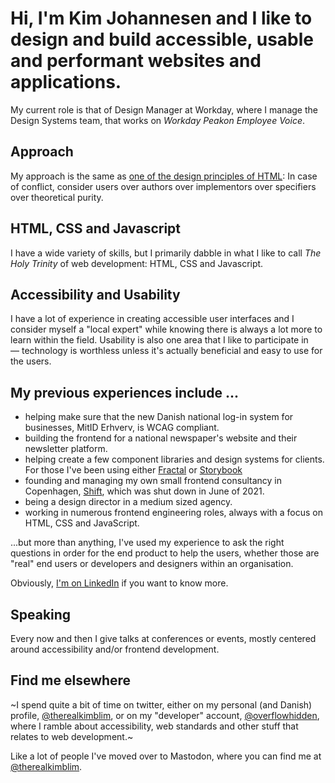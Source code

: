 # Hi, I'm Kim Johannesen and I like to design and build accessible, usable and performant websites and applications.
My current role is that of Design Manager at Workday, where I manage the Design Systems team, that works on _Workday Peakon Employee Voice_. 

## Approach
My approach is the same as [one of the design principles of HTML](https://dev.w3.org/html5/html-design-principles/#priority-of-constituencies): In case of conflict, consider users over authors over implementors over specifiers over theoretical purity. 

## HTML, CSS and Javascript
I have a wide variety of skills, but I primarily dabble in what I like to call *The Holy Trinity* of web development: HTML, CSS and Javascript. 

## Accessibility and Usability
I have a lot of experience in creating accessible user interfaces and I consider myself a "local expert" while knowing there is always a lot more to learn within the field. Usability is also one area that I like to participate in — technology is worthless unless it's actually beneficial and easy to use for the users.

## My previous experiences include ...
* helping make sure that the new Danish national log-in system for businesses, MitID Erhverv, is WCAG compliant. 
* building the frontend for a national newspaper's website and their newsletter platform.
* helping create a few component libraries and design systems for clients. For those I've been using either [Fractal](https://fractal.build/) or [Storybook](https://storybook.js.org/)
* founding and managing my own small frontend consultancy in Copenhagen, [Shift](https://shift.dk), which was shut down in June of 2021.
* being a design director in a medium sized agency.
* working in numerous frontend engineering roles, always with a focus on HTML, CSS and JavaScript.

...but more than anything, I've used my experience to ask the right questions in order for the end product to help the users, whether those are "real" end users or developers and designers within an organisation.

Obviously, [I'm on LinkedIn](https://www.linkedin.com/in/kim-johannesen/) if you want to know more.

## Speaking
Every now and then I give talks at conferences or events, mostly centered around accessibility and/or frontend development.

## Find me elsewhere
~I spend quite a bit of time on twitter, either on my personal (and Danish) profile, [@therealkimblim](https://twitter.com/therealkimblim), or on my "developer" account, [@overflowhidden](https://twitter.com/overflowhidden), where I ramble about accessibility, web standards and other stuff that relates to web development.~

Like a lot of people I've moved over to Mastodon, where you can find me at [@therealkimblim](https://mastodon.coffee/@therealkimblim).
